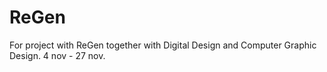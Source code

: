 # ReGen
For project with ReGen together with Digital Design and Computer Graphic Design. 4 nov - 27 nov.
